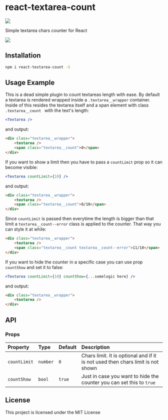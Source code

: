 # react-textarea-count

![](https://travis-ci.org/fakiolinho/react-textarea-count.svg?branch=master)

Simple textarea chars counter for React

![](https://media.giphy.com/media/3og0IQ6oGYaJDzrILS/giphy.gif)

## Installation

```bash
npm i react-textarea-count -S
```

## Usage Example

This is a dead simple plugin to count textareas length with ease. By default a textarea is rendered wrapped inside a `.textarea__wrapper` container. Inside of this resides the textarea itself and a span element with class `.textarea__count ` with the text's length:

```jsx
<Textarea />
```

and output:

```html
<div class="textarea__wrapper">
	<textarea />
	<span class="textarea__count">0</span>
</div>
```

If you want to show a limit then you have to pass a `countLimit` prop so it can become visible:

```jsx
<Textarea countLimit={10} />
```

and output:

```html
<div class="textarea__wrapper">
	<textarea />
	<span class="textarea__count">0/10</span>
</div>
```

Since `countLimit` is passed then everytime the length is bigger than that limit a `textarea__count--error` class is applied to the counter. That way you can style it at while:

```html
<div class="textarea__wrapper">
	<textarea />
	<span class="textarea__count textarea__count--error">11/10</span>
</div>
```

If you want to hide the counter in a specific case you can use prop `countShow` and set it to false:

```jsx
<Textarea countLimit={10} countShow={...somelogic here} />
```

and output:

```html
<div class="textarea__wrapper">
	<textarea />
</div>
```

## API

### Props


Property  	| 	Type		|	Default		|	  Description
:-----------------------|:-----------------------------|:--------------|:--------------------------------
`countLimit` |   `number` | `0` | Chars limit. It is optional and if it is not used then chars limit is not shown
`countShow ` | `bool` | `true` | Just in case you want to hide the counter you can set this to `true`

## License

This project is licensed under the MIT License